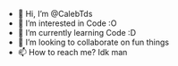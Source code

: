 - 👋 Hi, I’m @CalebTds
- 👀 I’m interested in Code :O
- 🌱 I’m currently learning Code :D
- 💞️ I’m looking to collaborate on fun things
- 📫 How to reach me? Idk man

<!---
CalebTds/CalebTds is a ✨ special ✨ repository because its `README.md` (this file) appears on your GitHub profile.
You can click the Preview link to take a look at your changes.
--->
